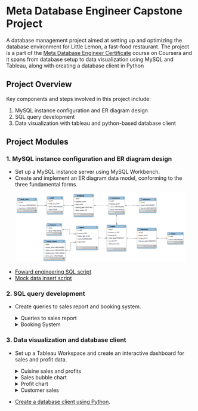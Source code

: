 # Meta Database Engineer Capstone Project

A database management project aimed at setting up and optimizing the database environment for Little Lemon, a fast-food restaurant. The project is a part of the [Meta Database Engineer Certificate](https://www.coursera.org/professional-certificates/meta-database-engineer) course on Coursera and it spans from database setup to data visualization using MySQL and Tableau, along with creating a database client in Python

## Project Overview

Key components and steps involved in this project include:

1. MySQL instance configuration and ER diagram design
2. SQL query development
3. Data visualization with tableau and python-based database client

## Project Modules

<h3> 1. MySQL instance configuration and ER diagram design </h3>

- Set up a MySQL instance server using MySQL Workbench.
- Create and implement an ER diagram data model, conforming to the three fundamental forms.
	
<p align="center">
<img src="erd/LittleLemonDM.png" width=90% height=90%> 

- [Foward engineering SQL script](https://github.com/marianamannes/db-capstone-project/blob/master/foward_engineering/script_FowardEngineering.sql)
- [Mock data insert script](https://github.com/marianamannes/db-capstone-project/blob/master/insert/insert_MockData.sql)

<h3> 2. SQL query development </h3>

- Create queries to sales report and booking system.

  <details>
  <summary> Queries to sales report </summary>
  
    <details>
    <summary>Create a view with all orders with a quantity greater than 2</summary>

    ```sql
    CREATE VIEW OrdersView AS
      (SELECT id AS order_id,
                    quantity,
                    total_cost
      FROM orders
      WHERE quantity > 2);
    ```
      
    </details>

    <details>
    <summary>Create a query to return all customers with orders that cost more than $150</summary>

    ```sql
    SELECT c.id AS customer_id,
          c.name as customer_name,
          o.id AS order_id,
          o.total_cost,
          m.name AS menu_name,
          mi.course_name,
          mi.starter_name
    FROM orders o 
    LEFT JOIN customers c ON o.customer_id = c.id
    LEFT JOIN menu m ON o.menu_id = m.id
    LEFT JOIN menu_items mi ON m.menu_item_id = mi.id
    WHERE total_cost > 150
    ORDER BY total_cost;
    ```
      
    </details>
    
    <details>
    <summary>Find all menu items for which more than 2 orders have been placed</summary>

    ```sql
    SELECT m.id AS menu_id,
          c.name AS cuisine_name,
          m.name AS menu_name
    FROM menu m 
    LEFT JOIN cuisines c ON m.cuisine_id = c.id
    WHERE m.id = ANY (SELECT menu_id FROM orders GROUP BY menu_id HAVING COUNT(*) > 2);
      ```

    </details>
    
    <details>
    <summary>Create a procedure that displays the maximum ordered quantity in the Orders table</summary>

    ```sql
    DELIMITER //
    
    CREATE PROCEDURE GetMaxQuantity()
    BEGIN
      SELECT MAX(quantity)
      FROM orders;
    END //
    
    DELIMITER ;
    ```

    </details>
    
    <details>
    <summary>Create a prepared statement to return the order id, the quantity and the order cost to some customer from the Orders table</summary>

    ```sql
    PREPARE GetOrderDetail FROM 'SELECT id, 
                                        quantity, 
                                        total_cost
                                        FROM orders
                                        WHERE customer_id = ?';
    
    SET @id = 1;
    EXECUTE GetOrderDetail USING @id;
    ```

    </details>

    <details>
    <summary>Create a stored procedure to delete an order record based on the user input of the order id</summary>

    ```sql
    DELIMITER //
    
    CREATE PROCEDURE CancelOrder(IN order_id INT)
    BEGIN
      DELETE 
      FROM orders
      WHERE id = order_id;
      SELECT CONCAT("Order ",order_id, " is cancelled.") AS Confirmation;
    END //
    
    DELIMITER ;
    ```

    </details>

  </details>

  <details>
  <summary> Booking System </summary>
    <details>
    <summary>Create a stored procedure to check whether a table in the restaurant is already booked</summary>

    ```sql
    DELIMITER //
    
    CREATE PROCEDURE CheckBooking(IN booking_date_check DATE, IN table_number_check INT)
    BEGIN
      DECLARE table_count INT;
    
      SELECT COUNT(*) INTO @table_count
      FROM bookings
      WHERE CAST(booking_date AS date) = booking_date_check AND
            table_number = table_number_check;
          
      IF (@table_count > 0)
        THEN 
          SELECT CONCAT('Table ', table_number_check, ' is already booked') AS "Booking status";
      ELSE
        SELECT CONCAT('Table ', table_number_check, ' is not booked') AS "Booking status";
      END IF;
    
    END // 

    DELIMITER ;
    ```

    </details>

    <details>
    <summary>Create a stored procedure with a transaction statement to perform a rollback if a customer reserves a table that’s already booked under another name</summary>

    ```sql
    DELIMITER // 
    
    CREATE PROCEDURE AddValidBooking(IN booking_date_insert TIMESTAMP,
                                    IN table_number_insert INT,
                                    IN customer_id_insert INT,
                                    IN staff_id_insert INT)
    BEGIN
        DECLARE table_count INT;
        
        SELECT COUNT(*) INTO @table_count
        FROM bookings
        WHERE CAST(booking_date AS date) = CAST(booking_date_insert AS date) AND
              table_number = table_number_insert;

        START TRANSACTION;
        IF (@table_count > 0)
          THEN ROLLBACK;
          SELECT CONCAT('Table ', table_number_insert, ' is already booked - booking cancelled') AS "Booking status";
        ELSE
          INSERT INTO bookings(customer_id, staff_id, booking_date, table_number) VALUES
                      (customer_id_insert, staff_id_insert, booking_date_insert, table_number_insert);
          COMMIT;
          SELECT CONCAT('Booking completed successfully - table ', table_number_insert, ' is now booked') AS "Booking status";
        END IF;
        
    END // 
    
    DELIMITER ;
    ```

    </details>

    <details>
    <summary>Create a procedure to add a new table booking record</summary>

    ```sql
    DELIMITER //
    
    CREATE PROCEDURE AddBooking(IN booking_id_insert INT, 
                                IN customer_id_insert INT,  
                                IN table_number_insert INT, 
                                IN booking_date_insert TIMESTAMP,  
                                IN staff_id_insert INT)
      BEGIN
                                
        INSERT INTO bookings(id, 
                            customer_id, 
                            table_number, 
                            booking_date,  
                            staff_id) 
        VALUES (booking_id_insert, 
              customer_id_insert, 
              table_number_insert, 
              booking_date_insert, 
              staff_id_insert);
    
        SELECT CONCAT('Booking completed successfully - table ', table_number_insert, ' is now booked') AS "Booking status";
    END // 
  
    DELIMITER ;
    ```

    </details>

    <details>
    <summary>Create a new procedure called UpdateBooking that they can use to update existing bookings in the booking table</summary>

    ```sql
    DELIMITER //
    
      CREATE PROCEDURE UpdateBooking (IN booking_id_update INT, 
                                      IN booking_date_update TIMESTAMP)
      BEGIN                           
    
      UPDATE bookings
      SET booking_date = booking_date_update
      WHERE id = booking_id_update;
      
      SELECT CONCAT('Booking ', booking_id_update, ' updated successfully') AS "Confirmation";
      
      END // 
      
    DELIMITER ;
    ```
      
  </details>
  </details>
  
<h3> 3. Data visualization and database client </h3>

- Set up a Tableau Workspace and create an interactive dashboard for sales and profit data.

  <details>
    <summary>Cuisine sales and profits</summary>
    <img src="data_visualization/cuisine-sales-chart.png" width=65% height=65%> 
  </details>

  <details>
    <summary>Sales bubble chart</summary>
    <img src="data_visualization/sales-bubble-chart.png" width=65% height=65%> 
  </details>

  <details>
    <summary>Profit chart </summary>
    <img src="data_visualization/profit-chart.png" width=65% height=65%> 
  </details>

  <details>
    <summary>Customer sales </summary>
    <img src="data_visualization/customer-sales.png" width=65% height=65%> 
  </details>

- [Create a database client using Python](https://github.com/marianamannes/db-capstone-project/blob/master/db_client/db_client.ipynb).
